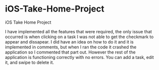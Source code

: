 # iOS-Take-Home-Project
iOS Take Home Project

I have implemented all the features that were required, the only issue that occurred is when clicking on a task I was not able to get the checkmark to appear and dissapear. I did have an idea on how to do it and it is implemented in comments, but when I ran the code it crashed the application so I commented that part out. However the rest of the application is functioning correctly with no errors. You can add a task, edit it, and swipe to delete it.
